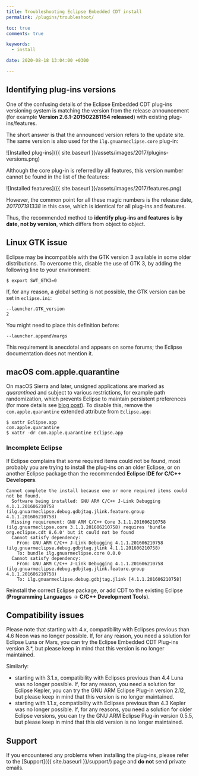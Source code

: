 ```yaml
---
title: Troubleshooting Eclipse Embedded CDT install
permalink: /plugins/troubleshoot/

toc: true
comments: true

keywords:
  - install

date: 2020-08-18 13:04:00 +0300

---
```


## Identifying plug-ins versions

One of the confusing details of the Eclipse Embedded CDT plug-ins versioning
system is matching the version from the release announcement (for example
**Version 2.6.1-201502281154 released**) with existing plug-ins/features.

The short answer is that the announced version refers to the update site.
The same version is also used for the `ilg.gnuarmeclipse.core` plug-in:

![Installed plug-ins]({{ site.baseurl }}/assets/images/2017/plugins-versions.png)

Although the core plug-in is referred by all features, this version number
cannot be found in the list of the features:

![Installed features]({{ site.baseurl }}/assets/images/2017/features.png)

However, the common point for all these magic numbers is the release date,
*201707191338* in this case, which is identical for all plug-ins and features.

Thus, the recommended method to **identify plug-ins and features** is
**by date, not by version**, which differs from object to object.

## Linux GTK issue

Eclipse may be incompatible with the GTK version 3 available in some older
distributions. To overcome this, disable the use of GTK 3, by adding the
following line to your environment:

```console
$ export SWT_GTK3=0
```

If, for any reason, a global setting is not possible, the GTK version can be
set in `eclipse.ini`:

```
--launcher.GTK_version
2
```

You might need to place this definition before:

```
--launcher.appendVmargs
```

This requirement is anecdotal and appears on some forums; the Eclipse
documentation does not mention it.

## macOS com.apple.quarantine

On macOS Sierra and later, unsigned applications are marked as _quarantined_
and subject to various restrictions, for example path randomization, which
prevents Eclipse to maintain persistent preferences (for more details see
[blog post](https://ilgthegeek.wordpress.com/2017/07/13/macos-com-apple-quarantine/)).
To disable this, remove the `com.apple.quarantine` extended attribute
from `Eclipse.app`:

```console
$ xattr Eclipse.app
com.apple.quarantine
$ xattr -dr com.apple.quarantine Eclipse.app
```

### Incomplete Eclipse

If Eclipse complains that some required items could not be found, most
probably you are trying to install the plug-ins on an older Eclipse, or
on another Eclipse package than the recommended
**Eclipse IDE for C/C++ Developers**.

```console
Cannot complete the install because one or more required items could not be found.
  Software being installed: GNU ARM C/C++ J-Link Debugging 4.1.1.201606210758 (ilg.gnuarmeclipse.debug.gdbjtag.jlink.feature.group 4.1.1.201606210758)
  Missing requirement: GNU ARM C/C++ Core 3.1.1.201606210758 (ilg.gnuarmeclipse.core 3.1.1.201606210758) requires 'bundle org.eclipse.cdt 8.6.0' but it could not be found
  Cannot satisfy dependency:
    From: GNU ARM C/C++ J-Link Debugging 4.1.1.201606210758 (ilg.gnuarmeclipse.debug.gdbjtag.jlink 4.1.1.201606210758)
    To: bundle ilg.gnuarmeclipse.core 0.0.0
  Cannot satisfy dependency:
    From: GNU ARM C/C++ J-Link Debugging 4.1.1.201606210758 (ilg.gnuarmeclipse.debug.gdbjtag.jlink.feature.group 4.1.1.201606210758)
    To: ilg.gnuarmeclipse.debug.gdbjtag.jlink [4.1.1.201606210758]
```

Reinstall the correct Eclipse package, or add CDT to the existing Eclipse
(**Programming Languages** → **C/C++ Development Tools**).

## Compatibility issues

Please note that starting with 4.x, compatibility with Eclipses previous
than 4.6 Neon was no longer possible. If, for any reason, you need a
solution for Eclipse Luna or Mars, you can try the Eclipse Embedded CDT
Plug-ins version 3.*, but please keep in mind that this version is no
longer maintained.

Similarly:

- starting with 3.1.x, compatibility with Eclipses previous than 4.4 Luna
was no longer possible. If, for any reason, you need a solution for Eclipse
Kepler, you can try the GNU ARM Eclipse Plug-in version 2.12, but please
keep in mind that this version is no longer maintained.
- starting with 1.1.x, compatibility with Eclipses previous than 4.3 Kepler
was no longer possible. If, for any reasons, you need a solution for older
Eclipse versions, you can try the GNU ARM Eclipse Plug-in version 0.5.5,
but please keep in mind that this old version is no longer maintained.

## Support

If you encountered any problems when installing the plug-ins, please refer to
the [Support]({{ site.baseurl }}/support/) page and **do not** send private
emails.
